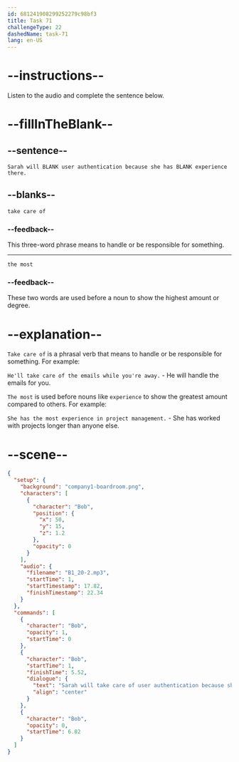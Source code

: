 ```yaml
---
id: 681241908299252279c98bf3
title: Task 71
challengeType: 22
dashedName: task-71
lang: en-US
---
```


<!-- (Audio) Bob: Sarah will take care of user authentication because she has the most experience there. -->

# --instructions--

Listen to the audio and complete the sentence below.

# --fillInTheBlank--

## --sentence--

`Sarah will BLANK user authentication because she has BLANK experience there.`

## --blanks--

`take care of`

### --feedback--

This three-word phrase means to handle or be responsible for something.

---

`the most`

### --feedback--

These two words are used before a noun to show the highest amount or degree.

# --explanation--

`Take care of` is a phrasal verb that means to handle or be responsible for something. For example:

`He'll take care of the emails while you're away.` - He will handle the emails for you.

`The most` is used before nouns like `experience` to show the greatest amount compared to others. For example:

`She has the most experience in project management.` - She has worked with projects longer than anyone else.

# --scene--

```json
{
  "setup": {
    "background": "company1-boardroom.png",
    "characters": [
      {
        "character": "Bob",
        "position": {
          "x": 50,
          "y": 15,
          "z": 1.2
        },
        "opacity": 0
      }
    ],
    "audio": {
      "filename": "B1_20-2.mp3",
      "startTime": 1,
      "startTimestamp": 17.82,
      "finishTimestamp": 22.34
    }
  },
  "commands": [
    {
      "character": "Bob",
      "opacity": 1,
      "startTime": 0
    },
    {
      "character": "Bob",
      "startTime": 1,
      "finishTime": 5.52,
      "dialogue": {
        "text": "Sarah will take care of user authentication because she has the most experience there.",
        "align": "center"
      }
    },
    {
      "character": "Bob",
      "opacity": 0,
      "startTime": 6.02
    }
  ]
}
```
